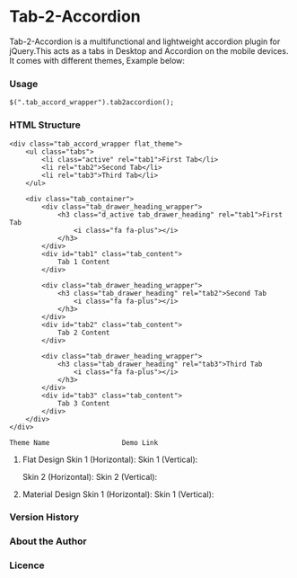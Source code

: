 # Tab-2-Accordion
Tab-2-Accordion is a multifunctional and lightweight accordion plugin for jQuery.This acts as a tabs in Desktop and Accordion on the mobile devices. It comes with different themes, Example below:

### Usage
    $(".tab_accord_wrapper").tab2accordion();

### HTML Structure

```
<div class="tab_accord_wrapper flat_theme">
    <ul class="tabs">
        <li class="active" rel="tab1">First Tab</li>
        <li rel="tab2">Second Tab</li>
        <li rel="tab3">Third Tab</li>
    </ul>

    <div class="tab_container">
        <div class="tab_drawer_heading_wrapper">
            <h3 class="d_active tab_drawer_heading" rel="tab1">First Tab
                <i class="fa fa-plus"></i>
            </h3>
        </div>
        <div id="tab1" class="tab_content">
            Tab 1 Content
        </div>

        <div class="tab_drawer_heading_wrapper">
            <h3 class="tab_drawer_heading" rel="tab2">Second Tab
                <i class="fa fa-plus"></i>
            </h3>
        </div>
        <div id="tab2" class="tab_content">
            Tab 2 Content
        </div>

        <div class="tab_drawer_heading_wrapper">
            <h3 class="tab_drawer_heading" rel="tab3">Third Tab
                <i class="fa fa-plus"></i>
            </h3>
        </div>
        <div id="tab3" class="tab_content">
            Tab 3 Content
        </div>
    </div>
</div>
```

    Theme Name                  Demo Link
1. Flat Design
    Skin 1 (Horizontal):
    Skin 1 (Vertical):

    Skin 2 (Horizontal):
    Skin 2 (Vertical):

1. Material Design
    Skin 1 (Horizontal):
    Skin 1 (Vertical):

### Version History

### About the Author

### Licence
